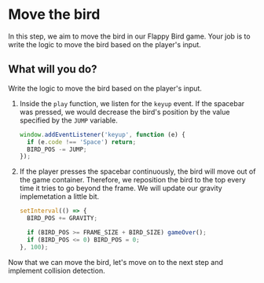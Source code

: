 # Move the bird

In this step, we aim to move the bird in our Flappy Bird game. Your job is to write the logic to move the bird based on the player's input.

## What will you do?

Write the logic to move the bird based on the player's input.

1. Inside the `play` function, we listen for the `keyup` event. If the spacebar was pressed, we would decrease the bird's position by the value specified by the `JUMP` variable.

   ```javascript
   window.addEventListener('keyup', function (e) {
     if (e.code !== 'Space') return;
     BIRD_POS -= JUMP;
   });
   ```

2. If the player presses the spacebar continuously, the bird will move out of the game container. Therefore, we reposition the bird to the top every time it tries to go beyond the frame. We will update our gravity implemetation a little bit.

   ```javascript
   setInterval(() => {
     BIRD_POS += GRAVITY;

     if (BIRD_POS >= FRAME_SIZE + BIRD_SIZE) gameOver();
     if (BIRD_POS <= 0) BIRD_POS = 0;
   }, 100);
   ```

Now that we can move the bird, let's move on to the next step and implement collision detection.
